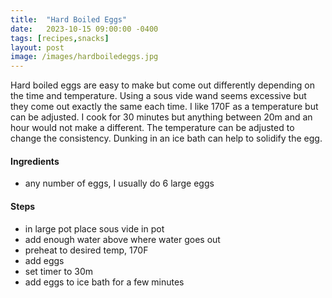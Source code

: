 ```yaml
---
title:  "Hard Boiled Eggs"
date:   2023-10-15 09:00:00 -0400
tags: [recipes,snacks]
layout: post
image: /images/hardboiledeggs.jpg
---
```


Hard boiled eggs are easy to make but come out differently depending on the time and temperature.  Using a sous vide wand seems excessive but they come out exactly the same each time.  I like 170F as a temperature but can be adjusted.  I cook for 30 minutes but anything between 20m and an hour would not make a different.  The temperature can be adjusted to change the consistency.  Dunking in an ice bath can help to solidify the egg.

#### Ingredients
- any number of eggs, I usually do 6 large eggs

#### Steps
- in large pot place sous vide in pot
- add enough water above where water goes out
- preheat to desired temp, 170F
- add eggs
- set timer to 30m
- add eggs to ice bath for a few minutes